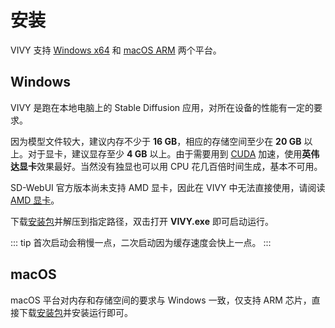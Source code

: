 # 安装

VIVY 支持 [Windows x64](https://release.liriliri.io/VIVY-0.14.0-win.7z) 和 [macOS ARM](https://release.liriliri.io/VIVY-0.14.0-arm64.dmg) 两个平台。

## Windows

VIVY 是跑在本地电脑上的 Stable Diffusion 应用，对所在设备的性能有一定的要求。

因为模型文件较大，建议内存不少于 **16 GB**，相应的存储空间至少在 **20 GB** 以上。对于显卡，建议显存至少 **4 GB** 以上。由于需要用到 [CUDA](https://developer.nvidia.com/cuda-toolkit) 加速，使用**英伟达显卡**效果最好。当然没有独显也可以用 CPU 花几百倍时间生成，基本不可用。

SD-WebUI 官方版本尚未支持 AMD 显卡，因此在 VIVY 中无法直接使用，请阅读 [AMD 显卡](/zh/guide/usage/amd.md)。

下载[安装包](https://release.liriliri.io/VIVY-0.14.0-win.7z)并解压到指定路径，双击打开 **VIVY.exe** 即可启动运行。

::: tip 首次启动会稍慢一点，二次启动因为缓存速度会快上一点。
:::

## macOS

macOS 平台对内存和存储空间的要求与 Windows 一致，仅支持 ARM 芯片，直接下载[安装包](https://release.liriliri.io/VIVY-0.14.0-arm64.dmg)并安装运行即可。